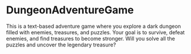 # DungeonAdventureGame
This is a text-based adventure game where you explore a dark dungeon filled with enemies, treasures, and puzzles. Your goal is to survive, defeat enemies, and find treasures to become stronger. Will you solve all the puzzles and uncover the legendary treasure?
